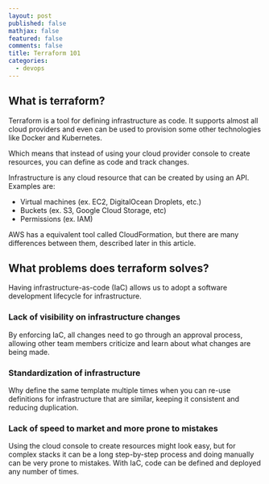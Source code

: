```yaml
---
layout: post
published: false
mathjax: false
featured: false
comments: false
title: Terraform 101
categories:
  - devops
---
```

## What is terraform?

Terraform is a tool for defining infrastructure as code. It supports almost all cloud providers and even can be used to provision some other technologies like Docker and Kubernetes.

Which means that instead of using your cloud provider console to create resources, you can define as code and track changes.

Infrastructure is any cloud resource that can be created by using an API. Examples are:

* Virtual machines (ex. EC2, DigitalOcean Droplets, etc.)
* Buckets (ex. S3, Google Cloud Storage, etc)
* Permissions (ex. IAM)

AWS has a equivalent tool called CloudFormation, but there are many differences between them, described later in this article.

## What problems does terraform solves?
Having infrastructure-as-code (IaC) allows us to adopt a software development lifecycle for infrastructure.

### Lack of visibility on infrastructure changes
By enforcing IaC, all changes need to go through an approval process, allowing other team members criticize and learn about what changes are being made.

### Standardization of infrastructure
Why define the same template multiple times when you can re-use definitions for infrastructure that are similar, keeping it consistent and reducing duplication.

### Lack of speed to market and more prone to mistakes
Using the cloud console to create resources might look easy, but for complex stacks it can be a long step-by-step process and doing manually can be very prone to mistakes. With IaC, code can be defined and deployed any number of times.